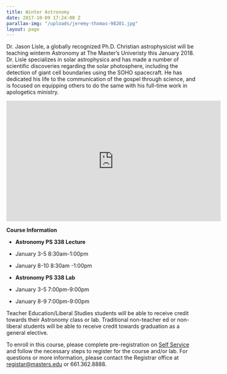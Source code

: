 ```yaml
---
title: Winter Astronomy
date: 2017-10-09 17:24:00 Z
parallax-img: "/uploads/jeremy-thomas-98201.jpg"
layout: page
---
```


Dr. Jason Lisle, a globally recognized Ph.D. Christian astrophysicist will be teaching winterm Astronomy at The Master’s Univeristy this January 2018. Dr. Lisle specializes in solar astrophysics and has made a number of scientific discoveries regarding the solar photosphere, including the detection of giant cell boundaries using the SOHO spacecraft. He has dedicated his life to the communication of the gospel through science, and is focused on equipping others to do the same with his full-time work in apologetics ministry.

<div class="col s12 m3 offset-m6 ">

<div class="video-container center">

<iframe width="560" height="315" src="https://www.youtube.com/embed/fVToHzZcfHQ?rel=0&showinfo=0" frameborder="0" allowfullscreen></iframe>

</div>

</div>

**Course Information**

* **Astronomy PS 338 Lecture**

* January 3-5 8:30am-1:00pm

* January 8-10 8:30am -1:00pm

* **Astronomy PS 338 Lab**

* January 3-5 7:00pm-9:00pm

* January 8-9 7:00pm-9:00pm

Teacher Education/Liberal Studies students will be able to receive credit towards their Astronomy class or lab. Traditional non-teacher ed or non-liberal students will be able to receive credit towards graduation as a general elective.

To enroll in this course, please complete pre-registration on [Self Service](https://portal.masters.edu/SelfService/Home.aspx) and follow the necessary steps to register for the course and/or lab. For questions or more information, please contact the Registrar office at [registar@masters.edu](mailto:registar@masters.edu) or 661.362.8888.